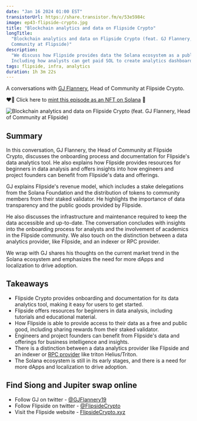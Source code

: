 ```yaml
---
date: "Jan 16 2024 01:00 EST"
transistorUrl: https://share.transistor.fm/e/53e5984c
image: ep43-flipside-crypto.jpg
title: "Blockchain analytics and data on Flipside Crypto"
longTitle:
  "Blockchain analytics and data on Flipside Crypto (feat. GJ Flannery, Head of
  Community at Flipside)"
description:
  "We discuss how Flipside provides data the Solana ecosystem as a public good.
  Including how analysts can get paid SOL to create analytics dashboard."
tags: flipside, infra, analytics
duration: 1h 3m 22s
---
```


A conversations with [GJ Flannery](https://twitter.com/GJFlannery19), Head of
Community at Flipside Crypto.

❤️‍🔥 Click here to
[mint this episode as an NFT on Solana](https://solfate.link/mint43) 💪

![Blockchain analytics and data on Flipside Crypto (feat. GJ Flannery, Head of Community at Flipside)](/content/media/podcast/episodes/ep43-flipside-crypto.jpg)

## Summary

In this conversation, GJ Flannery, the Head of Community at Flipside Crypto,
discusses the onboarding process and documentation for Flipside's data analytics
tool. He also explains how Flipside provides resources for beginners in data
analysis and offers insights into how engineers and project founders can benefit
from Flipside's data and offerings.

GJ explains Flipside's revenue model, which includes a stake delegations from
the Solana Foundation and the distribution of tokens to community members from
their staked validator. He highlights the importance of data transparency and
the public goods provided by Flipside.

He also discusses the infrastructure and maintenance required to keep the data
accessible and up-to-date. The conversation concludes with insights into the
onboarding process for analysts and the involvement of academics in the Flipside
community. We also touch on the distinction between a data analytics provider,
like Flipside, and an indexer or RPC provider.

We wrap with GJ shares his thoughts on the current market trend in the Solana
ecosystem and emphasizes the need for more dApps and localization to drive
adoption.

## Takeaways

- Flipside Crypto provides onboarding and documentation for its data analytics
  tool, making it easy for users to get started.
- Flipside offers resources for beginners in data analysis, including tutorials
  and educational material.
- How Flipside is able to provide access to their data as a free and public
  good, including sharing rewards from their staked validator.
- Engineers and project founders can benefit from Flipside's data and offerings
  for business intelligence and insights.
- There is a distinction between a data analytics provider like Flipside and an
  indexer or [RPC provider](/podcast/37) like triton Helius/Triton.
- The Solana ecosystem is still in its early stages, and there is a need for
  more dApps and localization to drive adoption.

## Find Siong and Jupiter swap online

- Follow GJ on twitter - [@GJFlannery19](https://twitter.com/GJFlannery19)
- Follow Flipside on twitter -
  [@FlipsideCrypto](https://twitter.com/FlipsideCrypto)
- Visit the Flipside website - [FlipsideCrypto.xyz](https://FlipsideCrypto.xyz)
